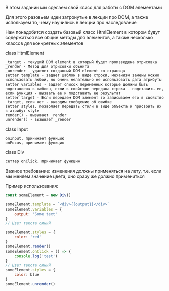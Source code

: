 В этом задании мы сделаем свой класc для работы с DOM элементами

Для этого разовьем идеи затронутые в лекции про DOM, а также используем то, чему научились в лекции про наследование

Нам понадобится создать базовый класс HtmlElement в котором будут содержаться все общие методы для элементов, а также несколько классов для конкретных элементов

class HtmlElement

    _target - текущий DOM element в который будет произведена отрисовка
    _render - Метод для отрисовки объекта
    _unrender - удаляет созданный DOM element со страницы
    setter template - задает шаблон в виде строки, механизм замены можно использовать любой, но очень желательно не использовать дата атрибуты
    setter variables - задает список переменных которые должны быть подставлены в шаблон, если в свойстве передана строка - подставить ее, если функция - вызвать ее и подставить ее результат
    setter target - Если передаем DOM элемент то записываем его в свойство _target, если нет - выводим сообщение об ошибке
    setter styles, позволяет передать стили в виде объекта и присвоить их в атрибут style
    render() - вызывает _render
    unrender() - вызывает _render 


class Input

    onInput, принимает функцию
    onFocus, принимает функцию 


class Div

    сеттер onClick, принимает функцию 


Важное требование: изменения должны применяться на лету, т.е. если мы меняем значение цвета, оно сразу же должно примениться

Пример использования:
```javascript
const someElement = new Div()

someElement.template = `<div>{{output}}</div>`
someElement.variables = {
	output: 'Some text'
}
// Цвет текста синий

someElement.styles = {
	color: 'red'
}
someElement.render()
someElement.onClick = () => {
	console.log('test')
}
// Цвет текста синий
someElement.styles = {
	color: blue
}
someElement.unrender()
```